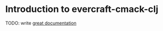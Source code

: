 # Introduction to evercraft-cmack-clj

TODO: write [great documentation](http://jacobian.org/writing/what-to-write/)
